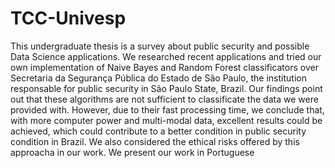 # TCC-Univesp
This undergraduate thesis is a survey about public security and possible Data Science applications. We researched recent applications and tried our own implementation of Naive Bayes and Random Forest classificators over Secretaria da Segurança Pública do Estado de São Paulo, the institution responsable for public security in São Paulo State, Brazil. Our findings point out that these algorithms are not sufficient to classificate the data we were provided with. However, due to their fast processing time, we conclude that, with more computer power and multi-modal data, excellent results could be achieved, which could contribute to a better condition in public security condition in Brazil. We also considered the ethical risks offered by this approacha in our work. We present our work in Portuguese
